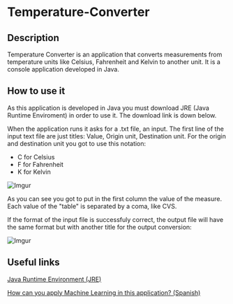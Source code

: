 # Temperature-Converter

## Description

Temperature Converter is an application that converts measurements from temperature units like Celsius, Fahrenheit and Kelvin to another unit. It is a console application developed in Java.

## How to use it

As this application is developed in Java you must download JRE (Java Runtime Enviroment) in order to use it. The download link is down below.

When the application runs it asks for a .txt file, an input. The first line of the input text file are just titles: Value, Origin unit, Destination unit. For the origin and destination unit you got to use this notation:

* C for Celsius
* F for Fahrenheit
* K for Kelvin

![Imgur](https://i.imgur.com/ZYcgqMz.png)

As you can see you got to put in the first column the value of the measure. Each value of the "table" is separated by a coma, like CVS.

If the format of the input file is successfuly correct, the output file will have the same format but with another title for the output conversion:

![Imgur](https://i.imgur.com/3MAfLhN.png)


## Useful links

[Java Runtime Environment (JRE)](https://www.java.com/en/download/manual.jsp)

[How can you apply Machine Learning in this application? (Spanish)](https://medium.com/@juanovallep/c%C3%B3mo-puedes-aplicar-machine-learning-en-la-aplicaci%C3%B3n-de-conversor-de-temperaturas-1aa2c420dadf)
